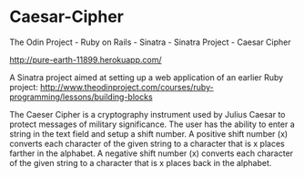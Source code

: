 # Caesar-Cipher
The Odin Project - Ruby on Rails - Sinatra - Sinatra Project - Caesar Cipher

http://pure-earth-11899.herokuapp.com/

A Sinatra project aimed at setting up a web application of an earlier Ruby project: http://www.theodinproject.com/courses/ruby-programming/lessons/building-blocks

The Caeser Cipher is a cryptography instrument used by Julius Caesar to protect messages of military significance.
The user has the ability to enter a string in the text field and setup a shift number. 
A positive shift number (x) converts each character of the given string to a character that is x places farther in the alphabet.
A negative shift number (x) converts each character of the given string to a character that is x places back in the alphabet.
